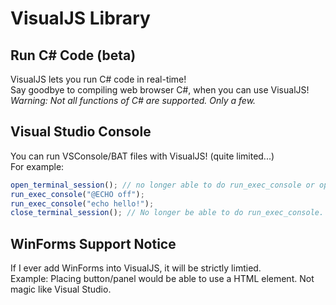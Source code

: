 # VisualJS Library
## Run C# Code (beta)
VisualJS lets you run C# code in real-time!<br>Say goodbye to compiling web browser C#, when you can use VisualJS!<br><i>Warning: Not all functions of C# are supported. Only a few.</i>
## Visual Studio Console
You can run VSConsole/BAT files with VisualJS! (quite limited...)<br>For example:
```js
open_terminal_session(); // no longer able to do run_exec_console or open_terminal_session.
run_exec_console("@ECHO off");
run_exec_console("echo hello!");
close_terminal_session(); // No longer be able to do run_exec_console.
```
## WinForms Support Notice
If I ever add WinForms into VisualJS, it will be strictly limtied.<br>Example: Placing button/panel would be able to use a HTML element. Not magic like Visual Studio.
